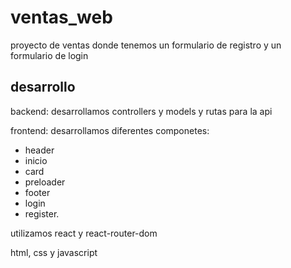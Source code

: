 # ventas_web

proyecto de ventas donde tenemos un formulario de registro y un formulario de login

## desarrollo
 backend: 
 desarrollamos controllers y models y rutas para la api

 frontend:
 desarrollamos diferentes componetes:
  - header
  - inicio
  - card
  - preloader
  - footer
  - login
  - register.

  utilizamos react y react-router-dom

  html, css y javascript
  

  

